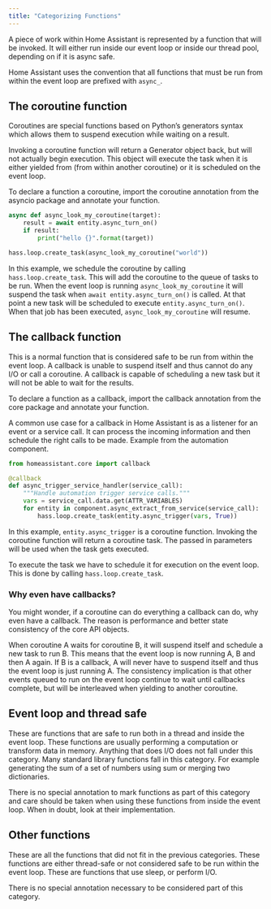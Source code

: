 ```yaml
---
title: "Categorizing Functions"
---
```


A piece of work within Home Assistant is represented by a function that will be invoked. It will either run inside our event loop or inside our thread pool, depending on if it is async safe.

Home Assistant uses the convention that all functions that must be run from within the event loop are prefixed with `async_`.

## The coroutine function

Coroutines are special functions based on Python’s generators syntax which allows them to suspend execution while waiting on a result.

Invoking a coroutine function will return a Generator object back, but will not actually begin execution. This object will execute the task when it is either yielded from (from within another coroutine) or it is scheduled on the event loop.

To declare a function a coroutine, import the coroutine annotation from the asyncio package and annotate your function.

```python
async def async_look_my_coroutine(target):
    result = await entity.async_turn_on()
    if result:
        print("hello {}".format(target))

hass.loop.create_task(async_look_my_coroutine("world"))
```

In this example, we schedule the coroutine by calling `hass.loop.create_task`. This will add the coroutine to the queue of tasks to be run. When the event loop is running `async_look_my_coroutine` it will suspend the task when `await entity.async_turn_on()` is called. At that point a new task will be scheduled to execute `entity.async_turn_on()`. When that job has been executed, `async_look_my_coroutine` will resume.

## The callback function

This is a normal function that is considered safe to be run from within the event loop. A callback is unable to suspend itself and thus cannot do any I/O or call a coroutine. A callback is capable of scheduling a new task but it will not be able to wait for the results.

To declare a function as a callback, import the callback annotation from the core package and annotate your function.

A common use case for a callback in Home Assistant is as a listener for an event or a service call. It can process the incoming information and then schedule the right calls to be made. Example from the automation component.

```python
from homeassistant.core import callback

@callback
def async_trigger_service_handler(service_call):
    """Handle automation trigger service calls."""
    vars = service_call.data.get(ATTR_VARIABLES)
    for entity in component.async_extract_from_service(service_call):
        hass.loop.create_task(entity.async_trigger(vars, True))
```

In this example, `entity.async_trigger` is a coroutine function. Invoking the coroutine function will return a coroutine task. The passed in parameters will be used when the task gets executed.

To execute the task we have to schedule it for execution on the event loop. This is done by calling `hass.loop.create_task`.

### Why even have callbacks?

You might wonder, if a coroutine can do everything a callback can do, why even have a callback. The reason is performance and better state consistency of the core API objects.

When coroutine A waits for coroutine B, it will suspend itself and schedule a new task to run B. This means that the event loop is now running A, B and then A again. If B is a callback, A will never have to suspend itself and thus the event loop is just running A. The consistency implication is that other events queued to run on the event loop continue to wait until callbacks complete, but will be interleaved when yielding to another coroutine.

## Event loop and thread safe

These are functions that are safe to run both in a thread and inside the event loop. These functions are usually performing a computation or transform data in memory. Anything that does I/O does not fall under this category. Many standard library functions fall in this category. For example generating the sum of a set of numbers using sum or merging two dictionaries.

There is no special annotation to mark functions as part of this category and care should be taken when using these functions from inside the event loop. When in doubt, look at their implementation.

## Other functions

These are all the functions that did not fit in the previous categories. These functions are either thread-safe or not considered safe to be run within the event loop. These are functions that use sleep, or perform I/O.

There is no special annotation necessary to be considered part of this category.